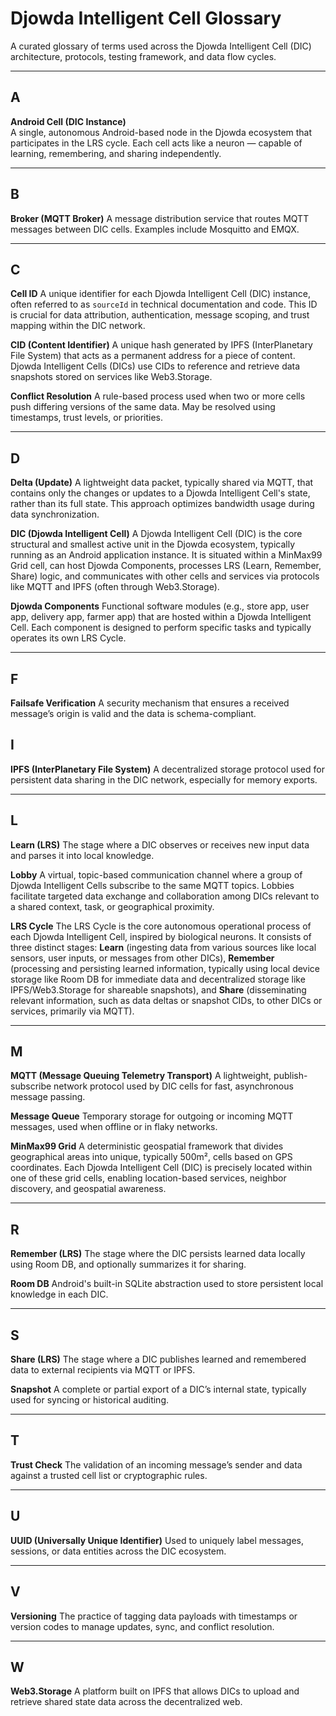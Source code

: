 # Djowda Intelligent Cell Glossary
A curated glossary of terms used across the Djowda Intelligent Cell (DIC) architecture, protocols, testing framework, and data flow cycles.

---

## A

**Android Cell (DIC Instance)**  
A single, autonomous Android-based node in the Djowda ecosystem that participates in the LRS cycle. Each cell acts like a neuron — capable of learning, remembering, and sharing independently.

---

## B

**Broker (MQTT Broker)**
A message distribution service that routes MQTT messages between DIC cells. Examples include Mosquitto and EMQX.

---

## C

**Cell ID**
A unique identifier for each Djowda Intelligent Cell (DIC) instance, often referred to as `sourceId` in technical documentation and code. This ID is crucial for data attribution, authentication, message scoping, and trust mapping within the DIC network.

**CID (Content Identifier)**
A unique hash generated by IPFS (InterPlanetary File System) that acts as a permanent address for a piece of content. Djowda Intelligent Cells (DICs) use CIDs to reference and retrieve data snapshots stored on services like Web3.Storage.

**Conflict Resolution**
A rule-based process used when two or more cells push differing versions of the same data. May be resolved using timestamps, trust levels, or priorities.

---

## D

**Delta (Update)**
A lightweight data packet, typically shared via MQTT, that contains only the changes or updates to a Djowda Intelligent Cell's state, rather than its full state. This approach optimizes bandwidth usage during data synchronization.

**DIC (Djowda Intelligent Cell)**
A Djowda Intelligent Cell (DIC) is the core structural and smallest active unit in the Djowda ecosystem, typically running as an Android application instance. It is situated within a MinMax99 Grid cell, can host Djowda Components, processes LRS (Learn, Remember, Share) logic, and communicates with other cells and services via protocols like MQTT and IPFS (often through Web3.Storage).

**Djowda Components**
Functional software modules (e.g., store app, user app, delivery app, farmer app) that are hosted within a Djowda Intelligent Cell. Each component is designed to perform specific tasks and typically operates its own LRS Cycle.

---

## F

**Failsafe Verification**
A security mechanism that ensures a received message’s origin is valid and the data is schema-compliant.

## I

**IPFS (InterPlanetary File System)**
A decentralized storage protocol used for persistent data sharing in the DIC network, especially for memory exports.

---

## L

**Learn (LRS)**
The stage where a DIC observes or receives new input data and parses it into local knowledge.

**Lobby**
A virtual, topic-based communication channel where a group of Djowda Intelligent Cells subscribe to the same MQTT topics. Lobbies facilitate targeted data exchange and collaboration among DICs relevant to a shared context, task, or geographical proximity.

**LRS Cycle**
The LRS Cycle is the core autonomous operational process of each Djowda Intelligent Cell, inspired by biological neurons. It consists of three distinct stages: **Learn** (ingesting data from various sources like local sensors, user inputs, or messages from other DICs), **Remember** (processing and persisting learned information, typically using local device storage like Room DB for immediate data and decentralized storage like IPFS/Web3.Storage for shareable snapshots), and **Share** (disseminating relevant information, such as data deltas or snapshot CIDs, to other DICs or services, primarily via MQTT).

---

## M

**MQTT (Message Queuing Telemetry Transport)**
A lightweight, publish-subscribe network protocol used by DIC cells for fast, asynchronous message passing.

**Message Queue**
Temporary storage for outgoing or incoming MQTT messages, used when offline or in flaky networks.

**MinMax99 Grid**
A deterministic geospatial framework that divides geographical areas into unique, typically 500m², cells based on GPS coordinates. Each Djowda Intelligent Cell (DIC) is precisely located within one of these grid cells, enabling location-based services, neighbor discovery, and geospatial awareness.

---

## R

**Remember (LRS)**
The stage where the DIC persists learned data locally using Room DB, and optionally summarizes it for sharing.

**Room DB**
Android's built-in SQLite abstraction used to store persistent local knowledge in each DIC.

---

## S

**Share (LRS)**
The stage where a DIC publishes learned and remembered data to external recipients via MQTT or IPFS.

**Snapshot**
A complete or partial export of a DIC’s internal state, typically used for syncing or historical auditing.

---

## T

**Trust Check**
The validation of an incoming message’s sender and data against a trusted cell list or cryptographic rules.

---

## U

**UUID (Universally Unique Identifier)**
Used to uniquely label messages, sessions, or data entities across the DIC ecosystem.

---

## V

**Versioning**
The practice of tagging data payloads with timestamps or version codes to manage updates, sync, and conflict resolution.

---

## W

**Web3.Storage**
A platform built on IPFS that allows DICs to upload and retrieve shared state data across the decentralized web.
